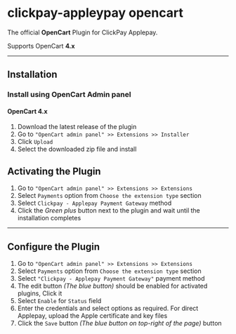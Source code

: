 # clickpay-appleypay opencart


The official **OpenCart** Plugin for ClickPay Applepay.

Supports OpenCart **4.x**

---

## Installation

### Install using OpenCart Admin panel

#### OpenCart 4.x

1. Download the latest release of the plugin 
2. Go to `"OpenCart admin panel" >> Extensions >> Installer`
3. Click `Upload`
4. Select the downloaded zip file and install



## Activating the Plugin

1. Go to `"OpenCart admin panel" >> Extensions >> Extensions`
2. Select `Payments` option from `Choose the extension type` section
3. Select `Clickpay - Applepay Payment Gateway` method 
4. Click the *Green plus* button next to the plugin and wait until the installation completes

---

## Configure the Plugin

1. Go to `"OpenCart admin panel" >> Extensions >> Extensions`
2. Select `Payments` option from `Choose the extension type` section
3. Select `"Clickpay - Applepay Payment Gateway"` payment method
4. The edit button *(The blue button)* should be enabled for activated plugins, Click it
5. Select `Enable` for `Status` field
6. Enter the credentials and select options as required. For direct Applepay, upload the Apple certificate and key files
7. Click the `Save` button *(The blue button on top-right of the page)* button

